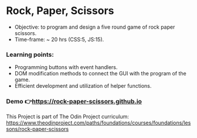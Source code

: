 
# Rock, Paper, Scissors
 - Objective: to program and design a five round game of rock paper scissors.
- Time-frame:
~ 20 hrs (CSS:5, JS:15).

### Learning points:
- Programming buttons with event handlers.
- DOM modification methods to connect the GUI with the program of the game.
- Efficient development and utilization of helper functions.

### Demo 👉https://rock-paper-scissors.github.io

This Project is part of The Odin Project curriculum: https://www.theodinproject.com/paths/foundations/courses/foundations/lessons/rock-paper-scissors
